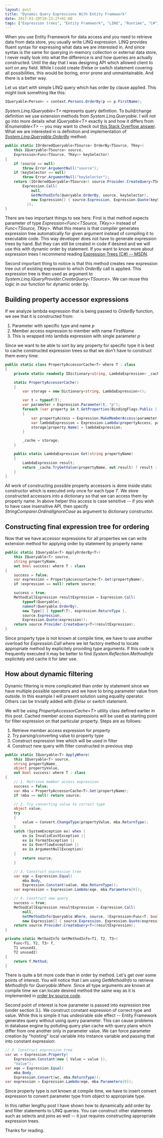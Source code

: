 ```yaml
---
layout: post
title: "Dynamic Query Expressions With Entity Framework"
date: 2017-03-20T19:23:27+01:00
tags: ["Expression trees", "Entity Framework", "LINQ", "Runtime", "C#"]
---
```


When you use Entity Framework for data access and you need to retrieve data
from data store, you usually write LINQ expression. LINQ provides fluent syntax
for expressing what data we are interested in. And since syntax is the same for
querying in-memory collection or external data store, I never really look into
what the difference is and how queries are actually constructed. Until the day
that I was designing API which allowed client to sort on any field. While I could
create if/else or switch statement covering all possibilities, this would be
boring, error prone and unmaintainable. And there is a better way.

<!--more-->

Let us start with simple LINQ query which has order by clause applied. This might
look something like this:

```csharp
IQueryable<Person> = context.Persons.OrderBy(p => p.FirstName);
```

_System.Linq.IQueryable&lt;T&gt;_ represents query definition. To build/change definition
we use extension methods from _System.Linq.Queryable_. I will not go into more
details what _IQueryable&lt;T&gt;_ exactly is and how it differs from _IEnumerable&lt;T&gt;_ --
you may want to check out [this Stack Overflow answer][3]. What we are interested
in is definition and implementation of _[System.Linq.Queryable.OrderBy][1]_ method:

```csharp
public static IOrderedQueryable<TSource> OrderBy<TSource, TKey>(
    this IQueryable<TSource> source,
    Expression<Func<TSource, TKey>> keySelector)
{
    if (source == null)
        throw Error.ArgumentNull("source");
    if (keySelector == null)
        throw Error.ArgumentNull("keySelector");
    return (IOrderedQueryable<TSource>) source.Provider.CreateQuery<TSource>(
        Expression.Call(
            null,
            GetMethodInfo(Queryable.OrderBy, source, keySelector),
            new Expression[] { source.Expression, Expression.Quote(keySelector) }
          ));
}
```

There are two important things to see here. First is that method expects parameter
of type _Expression&lt;Func&lt;TSource, TKey&gt;&gt;_ instead of _Func&lt;TSource, TKey&gt;_.
What this means is that compiler generates expression tree automatically for given
argument instead of compiling it to executable code. This way developer does not
have to generate expression trees by hand. But they can still be created in code
if desired and we will use this with dynamic order by statement. If you want to
know more about expression trees I recommend reading [Expression Trees (C#) -- MSDN][2].

Second important thing to notice is that this method creates new expression tree
out of existing expression to which _OrderBy_ call is applied. This expression tree is
then used as argument to _System.Linq.IQueryProvider.CreateQuery&lt;TSource&gt;_.
We can reuse this logic in our function for dynamic order by.

## Building property accessor expressions

If we analyze lambda expression that is being passed to _OrderBy_ function, we see
that it is constructed from:
1. Parameter with specific type and name _p_
2. Member access expression to member with name _FirstName_
3. This is wrapped into lambda expression with single parameter _p_

Since we want to be able to sort by any property for specific type it is best to
cache constructed expression trees so that we don't have to construct them every
time:

```csharp
public static class PropertyAccessorCache<T> where T : class
{
    private static readonly IDictionary<string, LambdaExpression> _cache;

    static PropertyAccessorCache()
    {
        var storage = new Dictionary<string, LambdaExpression>();

        var t = typeof(T);
        var parameter = Expression.Parameter(t, "p");
        foreach (var property in t.GetProperties(BindingFlags.Public | BindingFlags.Instance))
        {
            var propertyAccess = Expression.MakeMemberAccess(parameter, property);
            var lambdaExpression = Expression.Lambda(propertyAccess, parameter);
            storage[property.Name] = lambdaExpression;
        }

        _cache = storage;
    }

    public static LambdaExpression Get(string propertyName)
    {
        LambdaExpression result;
        return _cache.TryGetValue(propertyName, out result) ? result : null;
    }
}
```

All work of constructing possible property accessors is done inside static
constructor which is executed only once for each type _T_. We store constructed
accessors into a dictionary so that we can access them by property name. In above
helper this access is case sensitive -- if you wish to have case insensitive API,
then specify _StringComparer.OrdinalIgnoreCase_ as argument to dictionary constructor.

## Constructing final expression tree for ordering

Now that we have accessor expressions for all properties we can write
extension method for applying order by statement by property name:

```csharp
public static IQueryable<T> ApplyOrderBy<T>(
    this IQueryable<T> source,
    string propertyName,
    out bool success) where T : class
{
    success = false;
    var expression = PropertyAccessorCache<T>.Get(propertyName);
    if (expression == null) return source;

    success = true;
    MethodCallExpression resultExpression = Expression.Call(
        typeof(Queryable),
        nameof(Queryable.OrderBy),
        new Type[] { typeof(T), expression.ReturnType },
        source.Expression,
        Expression.Quote(expression));
    return source.Provider.CreateQuery<T>(resultExpression);
}
```

Since property type is not known at compile time, we have to use another overload
for _Expression.Call_ where we let factory method to locate appropriate method by
explicitely providing type arguments. If this code is frequently executed it may
be better to find _System.Reflection.MethodInfo_ explicitely and cache it for later
use.

## How about dynamic filtering

Dynamic filtering is more complicated than order by statement since we have multiple
possible operators and we have to bring parameter value from outside. In this example
I will present solution using equality operator. Others can be trivially added with
_if/else_ or _switch_ statement.

We will be using _PropertyAccessorCache&lt;T&gt;_ utility class defined earlier in
this post. Cached member access expressions will be used as starting point for
filter expression on that particular property. Steps are as follows:
1. Retrieve member access expression for property
2. Try parsing/converting value to property type
3. Construct expression tree which will be used in filter
4. Construct new query with filter constructed in previous step

```csharp
public static IQueryable<T> ApplyWhere(
    this IQueryable<T> source,
    string propertyName,
    object propertyValue,
    out bool success) where T : class
{
    // 1. Retrieve member access expression
    success = false;
    var mba = PropertyAccessorCache<T>.Get(propertyName);
    if (mba == null) return source;

    // 2. Try converting value to correct type
    object value;
    try
    {
        value = Convert.ChangeType(propertyValue, mba.ReturnType);
    }
    catch (SystemException ex) when (
        ex is InvalidCastException ||
        ex is FormatException ||
        ex is OverflowException ||
        ex is ArgumentNullException)
    {
        return source;
    }

    // 3. Construct expression tree
    var eqe = Expression.Equal(
        mba.Body,
        Expression.Constant(value, mba.ReturnType));
    var expression = Expression.Lambda(eqe, mba.Parameters[0]);

    // 4. Construct new query
    success = true;
    MethodCallExpression resultExpression = Expression.Call(
        null,
        GetMethodInfo(Queryable.Where, source, (Expression<Func<T, bool>>)null),
        new Expression[] { source.Expression, Expression.Quote(expression) });
    return source.Provider.CreateQuery<T>(resultExpression);
}

private static MethodInfo GetMethodInfo<T1, T2, T3>(
    Func<T1, T2, T3> f,
    T1 unused1,
    T2 unused2)
{
    return f.Method;
}
```

There is quite a bit more code than in order by method. Let's get over some points
of interest. You will notice that I am using _GetMethodInfo_ to retrieve _MethodInfo_
for _Queryable.Where_. Since all type arguments are known at compile time we can
locate desired method the same way as it is implemented in [order by source code][1].

Second point of interest is how parameter is passed into expression tree (under
section 3.). We construct constant expression of correct type and value. While
this is simple it has undesirable side effect -- Entity Framework generates
query without using query parameter. This can cause problems in database engine
by polluting query plan cache with query plans which differ from one another only
in parameter value. We can force parameter creation by "hoisting" local variable
into instance variable and passing that into constant expression:

```csharp
// 3. Construct expression tree
var wc = Expression.Property(
    Expression.Constant(new { Value = value }),
    "Value");
var eqe = Expression.Equal(
    mba.Body,
    Expression.Convert(wc, mba.ReturnType));
var expression = Expression.Lambda(eqe, mba.Parameters[0]);
```

Since property type is not known at compile time, we have to insert convert
expression to convert parameter type from object to appropriate type.

In this rather lengthy post I have shown how to dynamically add order by and
filter statements to LINQ queries. You can construct other statements such as
selects and joins as well -- it just requires constructing appropriate expression
trees.

Thanks for reading.

[1]: https://github.com/Microsoft/referencesource/blob/master/System.Core/System/Linq/IQueryable.cs#L326
[2]: https://msdn.microsoft.com/en-us/library/mt654263.aspx
[3]: http://stackoverflow.com/questions/252785/what-is-the-difference-between-iqueryablet-and-ienumerablet
